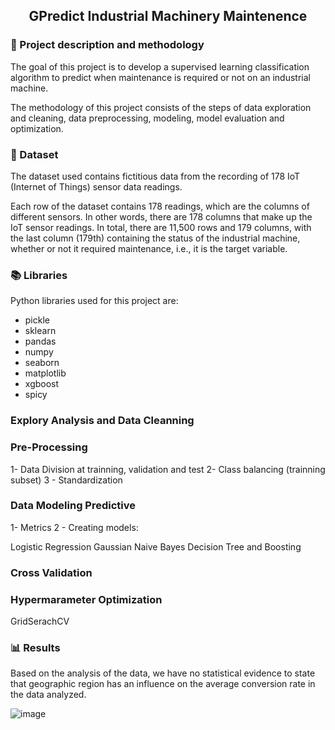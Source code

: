 <h2 align="center"> GPredict Industrial Machinery Maintenence </h1>

### 📌 Project description and methodology

The goal of this project is to develop a supervised learning classification algorithm to predict when maintenance is required or not on an industrial machine.

The methodology of this project consists of the steps of data exploration and cleaning, data preprocessing, modeling, model evaluation and optimization.

### 📜 Dataset

The dataset used contains fictitious data from the recording of 178 IoT (Internet of Things) sensor data readings.

Each row of the dataset contains 178 readings, which are the columns of different sensors. In other words, there are 178 columns that make up the IoT sensor readings. In total, there are 11,500 rows and 179 columns, with the last column (179th) containing the status of the industrial machine, whether or not it required maintenance, i.e., it is the target variable.

### 📚 Libraries

Python libraries used for this project are:

- pickle
- sklearn
- pandas
- numpy
- seaborn
- matplotlib
- xgboost
- spicy  

### Explory Analysis and Data Cleanning

### Pre-Processing

1- Data Division at trainning, validation and test
2- Class balancing (trainning subset)
3 - Standardization

### Data Modeling Predictive

1- Metrics
2 - Creating models:

Logistic Regression
Gaussian Naive Bayes
Decision Tree and Boosting

### Cross Validation

### Hypermarameter Optimization

GridSerachCV

### 📊 Results

Based on the analysis of the data, we have no statistical evidence to state that geographic region has an influence on the average conversion rate in the data analyzed.

![image](https://github.com/user-attachments/assets/46ae7032-a0ae-4333-b8b7-6fe8611da5e8)


